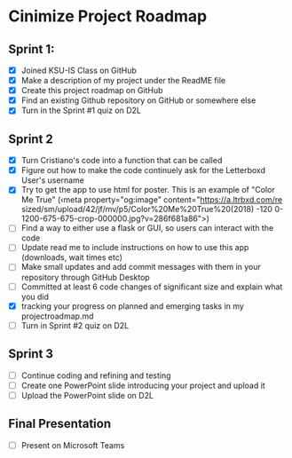# Cinimize Project Roadmap

## Sprint 1:
- [x] Joined KSU-IS Class on GitHub
- [x] Make a description of my project under the ReadME file
- [x] Create this project roadmap on GitHub
- [x] Find an existing Github repository on GitHub or somewhere else
- [x] Turn in the Sprint #1 quiz on D2L

## Sprint 2
- [x] Turn Cristiano's code into a function that can be called
- [x] Figure out how to make the code continuely ask for the Letterboxd User's username
- [x] Try to get the app to use html for poster. This is an example of "Color Me True"  (‹meta property="og:image" content="https://a.ltrbxd.com/re
sized/sm/upload/42/jf/mv/p5/Color%20Me%20True%20(2018) -120
0-1200-675-675-crop-000000.jpg?v=286f681a86">)
- [ ] Find a way to either use a flask or GUI, so users can interact with the code
- [ ] Update read me to include instructions on how to use this app (downloads, wait times etc)
- [ ] Make small updates and add commit messages with them in your repository through GitHub Desktop
- [ ] Committed at least 6 code changes of significant size and explain what you did
- [x] tracking your progress on planned and emerging tasks in my projectroadmap.md
- [ ] Turn in Sprint #2 quiz on D2L
  
## Sprint 3
- [ ] Continue coding and refining and testing
- [ ] Create one PowerPoint slide introducing your project and upload it
- [ ] Upload the PowerPoint slide on D2L
  
## Final Presentation
- [ ] Present on Microsoft Teams
